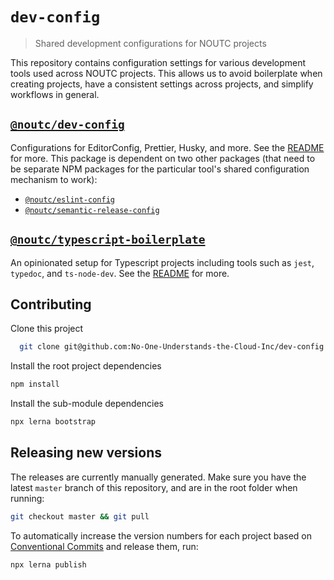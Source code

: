 # `dev-config`

> Shared development configurations for NOUTC projects

This repository contains configuration settings for various development tools used across NOUTC projects. This allows us to avoid boilerplate when creating projects, have a consistent settings across projects, and simplify workflows in general.

## [`@noutc/dev-config`](./packages/dev-config)

Configurations for EditorConfig, Prettier, Husky, and more. See the [README](./packages/dev-config#readme) for more. This package is dependent on two other packages (that need to be separate NPM packages for the particular tool's shared configuration mechanism to work):

- [`@noutc/eslint-config`](./packages/eslint-config)
- [`@noutc/semantic-release-config`](./packages/semantic-release-config)

## [`@noutc/typescript-boilerplate`](./packages/typescript-boilerplate)

An opinionated setup for Typescript projects including tools such as `jest`, `typedoc`, and `ts-node-dev`. See the [README](./packages/typescript-boilerplate) for more.

## Contributing

Clone this project

```bash
  git clone git@github.com:No-One-Understands-the-Cloud-Inc/dev-config.git
```

Install the root project dependencies

```bash
npm install
```

Install the sub-module dependencies

```bash
npx lerna bootstrap
```

## Releasing new versions

The releases are currently manually generated. Make sure you have the latest `master` branch of this repository, and are in the root folder when running:

```bash
git checkout master && git pull
```

To automatically increase the version numbers for each project based on [Conventional Commits](https://www.conventionalcommits.org/en/v1.0.0-beta.4/) and release them, run:

```bash
npx lerna publish
```
